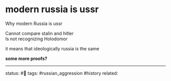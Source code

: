# modern russia is ussr

Why modern Russia is ussr  
  
Cannot compare stalin and hitler  
Is not recognizing Holodomor

it means that ideologically russia is the same

**some more proofs?**

---
status: #🌱
tags: #russian_aggression  #history 
related: 

